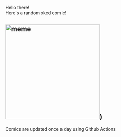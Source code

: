 Hello there! <br>Here's a random xkcd comic!<br>
## <img src="https://imgs.xkcd.com/comics/art_project.png" alt="meme" width="300"/>)<br>
Comics are updated once a day using Github Actions